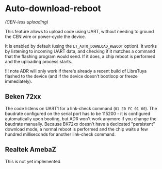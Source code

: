 # Auto-download-reboot

*(CEN-less uploading)*

This feature allows to upload code using UART, without needing to ground the CEN wire or power-cycle the device.

It is enabled by default (using the `LT_AUTO_DOWNLOAD_REBOOT` option). It works by listening to incoming UART data, and checking if it matches a command that the flashing program would send. If it does, a chip reboot is performed and the uploading process starts.

!!! note
	ADR will only work if there's already a recent build of LibreTuya flashed to the device (and if the device doesn't bootloop or freeze immediately).

## Beken 72xx

The code listens on UART1 for a link-check command (`01 E0 FC 01 00`). The baudrate configured on the serial port has to be 115200 - it is configured automatically upon booting, but ADR won't work anymore if you change the baudrate manually. Because BK72xx doesn't have a dedicated "persistent" download mode, a normal reboot is performed and the chip waits a few hundred milliseconds for another link-check command.

## Realtek AmebaZ

This is not yet implemented.
